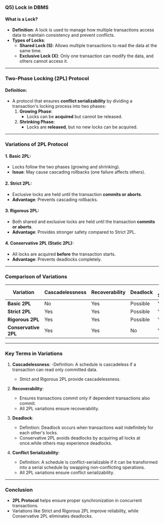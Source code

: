 ### **Q5) Lock in DBMS**

#### **What is a Lock?**
- **Definition**: A lock is used to manage how multiple transactions access data to maintain consistency and prevent conflicts.
- **Types of Locks**:
  - **Shared Lock (S)**: Allows multiple transactions to read the data at the same time.
  - **Exclusive Lock (X)**: Only one transaction can modify the data, and others cannot access it.

---

### **Two-Phase Locking (2PL) Protocol**

#### **Definition**:
- A protocol that ensures **conflict serializability** by dividing a transaction's locking process into two phases:
  1. **Growing Phase**: 
     - Locks can be **acquired** but cannot be released.
  2. **Shrinking Phase**: 
     - Locks are **released**, but no new locks can be acquired.

---

### **Variations of 2PL Protocol**

#### 1. **Basic 2PL**:
   - Locks follow the two phases (growing and shrinking).
   - **Issue**: May cause cascading rollbacks (one failure affects others).

#### 2. **Strict 2PL**:
   - Exclusive locks are held until the transaction **commits or aborts**.
   - **Advantage**: Prevents cascading rollbacks.

#### 3. **Rigorous 2PL**:
   - Both shared and exclusive locks are held until the transaction **commits or aborts**.
   - **Advantage**: Provides stronger safety compared to Strict 2PL.

#### 4. **Conservative 2PL (Static 2PL)**:
   - All locks are acquired **before** the transaction starts.
   - **Advantage**: Prevents deadlocks completely.

---

### **Comparison of Variations**

| **Variation**         | **Cascadelessness** | **Recoverability** | **Deadlock**     | **Conflict Serializability** |
|------------------------|---------------------|--------------------|------------------|------------------------------|
| **Basic 2PL**          | No                  | Yes                | Possible         | Yes                          |
| **Strict 2PL**         | Yes                 | Yes                | Possible         | Yes                          |
| **Rigorous 2PL**       | Yes                 | Yes                | Possible         | Yes                          |
| **Conservative 2PL**   | Yes                 | Yes                | No               | Yes                          |

---

### **Key Terms in Variations**

1. **Cascadelessness**:
   -Definition: A schedule is cascadeless if a transaction can read only committed data.
   - Strict and Rigorous 2PL provide cascadelessness.

2. **Recoverability**:
   - Ensures transactions commit only if dependent transactions also commit.
   - All 2PL variations ensure recoverability.
     
3. **Deadlock**:
   - Definition: Deadlock occurs when transactions wait indefinitely for each other's locks.
   - Conservative 2PL avoids deadlocks by acquiring all locks at once.while others may experience deadlocks.

4. **Conflict Serializability**:
   - Definition: A schedule is conflict-serializable if it can be transformed into a serial schedule by swapping non-conflicting operations.
   - All 2PL variations ensure conflict serializability.

---

### **Conclusion**
- **2PL Protocol** helps ensure proper synchronization in concurrent transactions.
- Variations like Strict and Rigorous 2PL improve reliability, while Conservative 2PL eliminates deadlocks.
